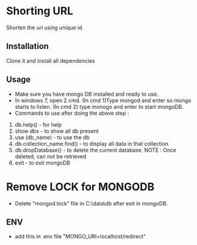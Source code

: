 # Shorting URL

Shorten the url using unique id.

## Installation

Clone it and install all dependencies

## Usage

* Make sure you have mongo DB installed and ready to use.
* In windows 7, open 2 cmd. (In cmd 1)Type mongod and enter so mongo starts to listen. (In cmd 2) type monogo and enter to start mongoDB.
* Commands to use after doing the above step :
1. db.help() - for help
2. show dbs - to show all db present
3. use (db_name) - to use the db
4. db.collection_name.find() - to display all data in that collection
5. db.dropDatabase() - to delete the current database. NOTE : Once deleted, can not be retrieved
6. exit - to exit mongoDB

# Remove LOCK for MONGODB
* Delete "mongod.lock" file in C:\data\db after exit in mongoDB.

## ENV
* add this in .env file "MONGO_URI=localhost/redirect"
